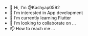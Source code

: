 - 👋 Hi, I’m @Kashyap0592
- 👀 I’m interested in App development
- 🌱 I’m currently learning Flutter
- 💞️ I’m looking to collaborate on ...
- 📫 How to reach me ...

<!---
Kashyap0592/Kashyap0592 is a ✨ special ✨ repository because its `README.md` (this file) appears on your GitHub profile.
You can click the Preview link to take a look at your changes.
--->
